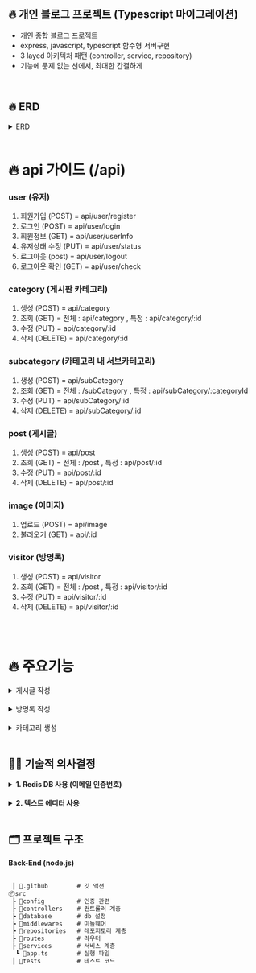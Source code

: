 ## 🔥 개인 블로그 프로젝트 (Typescript 마이그레이션)

- 개인 종합 블로그 프로젝트
- express, javascript, typescript 함수형 서버구현
- 3 layed 아키텍처 패턴 (controller, service, repository)
- 기능에 문제 없는 선에서, 최대한 간결하게

<br>

## 🔥 ERD

<details>
  <summary>ERD</summary>  
  <br>

![ERD](https://ifh.cc/g/abA16w.png)

1. users : 유저
2. posts : 게시글
3. categories : 게시글 카테고리
4. subCategories : 카테고리 내 서브 카테고리
5. images : 이미지 업로드
6. visitors : 방명록
7. visitorComments : 방명록 댓글

</details>

<br>

# 🔥 api 가이드 (/api)

### user (유저)

1. 회원가입 (POST) = api/user/register
2. 로그인 (POST) = api/user/login
3. 회원정보 (GET) = api/user/userInfo
4. 유저상태 수정 (PUT) = api/user/status
5. 로그아웃 (post) = api/user/logout
6. 로그아웃 확인 (GET) = api/user/check

### category (게시판 카테고리)

1. 생성 (POST) = api/category
2. 조회 (GET) = 전체 : api/category , 특정 : api/category/:id
3. 수정 (PUT) = api/category/:id
4. 삭제 (DELETE) = api/category/:id

### subcategory (카테고리 내 서브카테고리)

1. 생성 (POST) = api/subCategory
2. 조회 (GET) = 전체 : /subCategory , 특정 : api/subCategory/:categoryId
3. 수정 (PUT) = api/subCategory/:id
4. 삭제 (DELETE) = api/subCategory/:id

### post (게시글)

1. 생성 (POST) = api/post
2. 조회 (GET) = 전체 : /post , 특정 : api/post/:id
3. 수정 (PUT) = api/post/:id
4. 삭제 (DELETE) = api/post/:id

### image (이미지)

1. 업로드 (POST) = api/image
2. 불러오기 (GET) = api/:id

### visitor (방명록)

1. 생성 (POST) = api/visitor
2. 조회 (GET) = 전체 : /post , 특정 : api/visitor/:id
3. 수정 (PUT) = api/visitor/:id
4. 삭제 (DELETE) = api/visitor/:id

<br>

<br>

# 🔥 주요기능

<details>
  <summary>게시글 작성</summary>
   <br>
  <img src="./src/static/photo/stock.png" width=100%>
</details>
<br>
<details>
  <summary>방명록 작성</summary>
   <br>
  <img src="./src/static/photo/community.png" width=100%>
</details>
<br>
<details>
  <summary>카테고리 생성</summary>
    <br>
  <img src="./src/static/photo/new.png" width=100%>
</details>
<br>

## 👨‍⚖️ 기술적 의사결정

<details>
  <summary><b>1. Redis DB 사용 (이메일 인증번호)</b></summary>
  <div markdown="1">
    </br>
    <ul>
      <li><b>도입 배경:</b></li>
        <ul>
          <li>회원가입 시 인증번호는 일시적으로만 필요한 정보입니다. 대부분의 사이트에서는 이러한 인증번호에 시간 제한을 두고, 그 시간이 지나면 인증번호는 무효화됩니다.</li>
          <li>관계형 데이터베이스에 이러한 일시적이고 소멸성을 가진 데이터를 영구적으로 저장하는 것은 부적합하다고 생각하였습니다.</li>
          <li>쿠키를 사용하는 방식도 고려했으나, 쿠키는 클라이언트 사이드에 저장되기 때문에 보안 상 취약하다고 판단하였습니다.</li>
        </ul>
      <li><b>결정:</b></li>
        <ul>
          <li>Redis는 데이터의 TTL(Time-To-Live) 설정이 간단하여, 인증번호의 유효 시간을 설정하기에 적합하다고 생각했습니다. 또한, 빠른 데이터 접근 속도를 제공하기 때문에 Redis, 즉 인메모리 데이터베이스를 선택하게 되었습니다.</li>
        </ul>
    </ul>
  </div>
</details>
<br>
<details>
  <summary><b>2. 텍스트 에디터 사용</b></summary>
  <div markdown="1">
    </br>
    <ul>
      <li><b>도입 배경:</b></li>   
  </div>
</details>
<br>

## 🗂 프로젝트 구조

  <summary><b>Back-End (node.js)</b></summary>
  <br />
  
```html
 ┃ 📂.github        # 깃 액션
📦src
 ┣ 📂config         # 인증 관련                            
 ┣ 📂controllers    # 컨트롤러 계층
 ┣ 📂database       # db 설정
 ┣ 📂middlewares    # 미들웨어
 ┣ 📂repositories   # 레포지토리 계층
 ┣ 📂routes         # 라우터
 ┣ 📂services       # 서비스 계층
  ┗ 📜app.ts        # 실행 파일     
 ┃ 📂tests          # 테스트 코드
``` 
<br>
